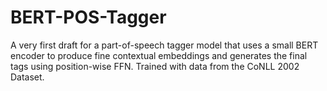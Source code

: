 # BERT-POS-Tagger

A very first draft for a part-of-speech tagger model that uses a small BERT encoder 
to produce fine contextual embeddings and generates the final tags using position-wise FFN. Trained with data from
the CoNLL 2002 Dataset.
